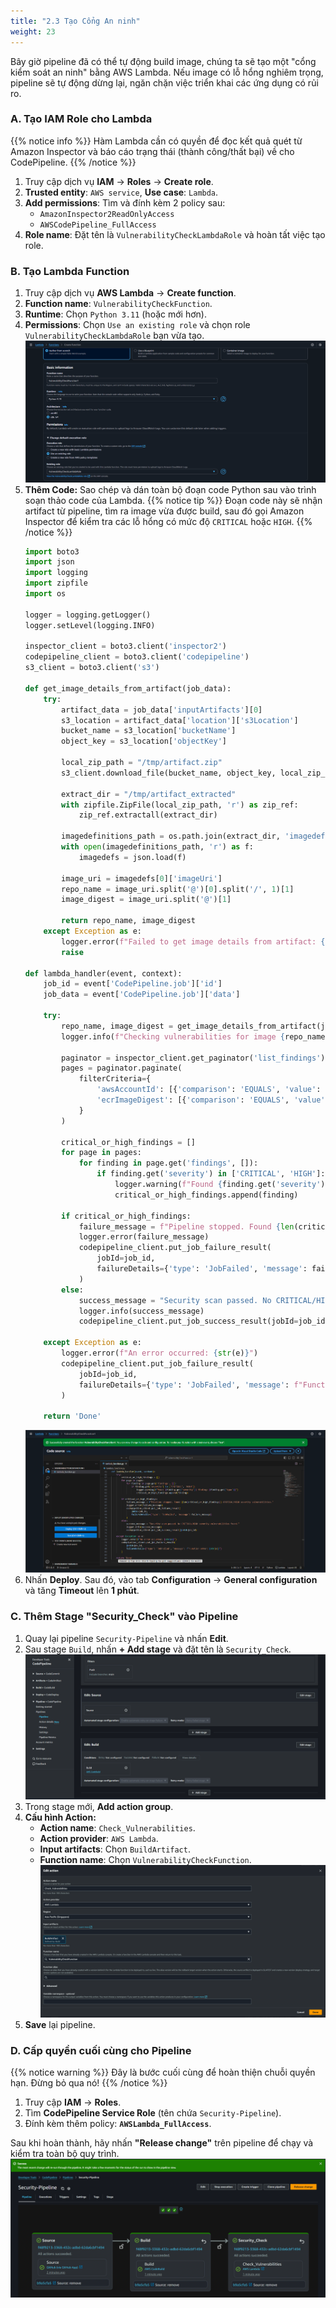 ```yaml
---
title: "2.3 Tạo Cổng An ninh"
weight: 23
---
```


Bây giờ pipeline đã có thể tự động build image, chúng ta sẽ tạo một "cổng kiểm soát an ninh" bằng AWS Lambda. Nếu image có lỗ hổng nghiêm trọng, pipeline sẽ tự động dừng lại, ngăn chặn việc triển khai các ứng dụng có rủi ro.

### A. Tạo IAM Role cho Lambda
{{% notice info %}}
Hàm Lambda cần có quyền để đọc kết quả quét từ Amazon Inspector và báo cáo trạng thái (thành công/thất bại) về cho CodePipeline.
{{% /notice %}}

1.  Truy cập dịch vụ **IAM** -> **Roles** -> **Create role**.
2.  **Trusted entity**: `AWS service`, **Use case**: `Lambda`.
3.  **Add permissions**: Tìm và đính kèm 2 policy sau:
    * `AmazonInspector2ReadOnlyAccess`
    * `AWSCodePipeline_FullAccess`
4.  **Role name**: Đặt tên là `VulnerabilityCheckLambdaRole` và hoàn tất việc tạo role.

### B. Tạo Lambda Function
1.  Truy cập dịch vụ **AWS Lambda** -> **Create function**.
2.  **Function name**: `VulnerabilityCheckFunction`.
3.  **Runtime**: Chọn `Python 3.11` (hoặc mới hơn).
4.  **Permissions**: Chọn `Use an existing role` và chọn role `VulnerabilityCheckLambdaRole` bạn vừa tạo.
![](/images/cr-lamda.png)
5.  **Thêm Code:** Sao chép và dán toàn bộ đoạn code Python sau vào trình soạn thảo code của Lambda.
    {{% notice tip %}}
    Đoạn code này sẽ nhận artifact từ pipeline, tìm ra image vừa được build, sau đó gọi Amazon Inspector để kiểm tra các lỗ hổng có mức độ `CRITICAL` hoặc `HIGH`.
    {{% /notice %}}
    ```python
    import boto3
    import json
    import logging
    import zipfile
    import os

    logger = logging.getLogger()
    logger.setLevel(logging.INFO)

    inspector_client = boto3.client('inspector2')
    codepipeline_client = boto3.client('codepipeline')
    s3_client = boto3.client('s3')

    def get_image_details_from_artifact(job_data):
        try:
            artifact_data = job_data['inputArtifacts'][0]
            s3_location = artifact_data['location']['s3Location']
            bucket_name = s3_location['bucketName']
            object_key = s3_location['objectKey']

            local_zip_path = "/tmp/artifact.zip"
            s3_client.download_file(bucket_name, object_key, local_zip_path)

            extract_dir = "/tmp/artifact_extracted"
            with zipfile.ZipFile(local_zip_path, 'r') as zip_ref:
                zip_ref.extractall(extract_dir)
            
            imagedefinitions_path = os.path.join(extract_dir, 'imagedefinitions.json')
            with open(imagedefinitions_path, 'r') as f:
                imagedefs = json.load(f)
                
            image_uri = imagedefs[0]['imageUri']
            repo_name = image_uri.split('@')[0].split('/', 1)[1]
            image_digest = image_uri.split('@')[1]
            
            return repo_name, image_digest
        except Exception as e:
            logger.error(f"Failed to get image details from artifact: {str(e)}")
            raise

    def lambda_handler(event, context):
        job_id = event['CodePipeline.job']['id']
        job_data = event['CodePipeline.job']['data']
        
        try:
            repo_name, image_digest = get_image_details_from_artifact(job_data)
            logger.info(f"Checking vulnerabilities for image {repo_name} with digest {image_digest}")

            paginator = inspector_client.get_paginator('list_findings')
            pages = paginator.paginate(
                filterCriteria={
                    'awsAccountId': [{'comparison': 'EQUALS', 'value': context.invoked_function_arn.split(":")[4]}],
                    'ecrImageDigest': [{'comparison': 'EQUALS', 'value': image_digest}]
                }
            )

            critical_or_high_findings = []
            for page in pages:
                for finding in page.get('findings', []):
                    if finding.get('severity') in ['CRITICAL', 'HIGH']:
                        logger.warning(f"Found {finding.get('severity')} finding: {finding.get('type')}")
                        critical_or_high_findings.append(finding)

            if critical_or_high_findings:
                failure_message = f"Pipeline stopped. Found {len(critical_or_high_findings)} CRITICAL/HIGH severity vulnerabilities."
                logger.error(failure_message)
                codepipeline_client.put_job_failure_result(
                    jobId=job_id,
                    failureDetails={'type': 'JobFailed', 'message': failure_message}
                )
            else:
                success_message = "Security scan passed. No CRITICAL/HIGH severity vulnerabilities found."
                logger.info(success_message)
                codepipeline_client.put_job_success_result(jobId=job_id)

        except Exception as e:
            logger.error(f"An error occurred: {str(e)}")
            codepipeline_client.put_job_failure_result(
                jobId=job_id,
                failureDetails={'type': 'JobFailed', 'message': f"Function error: {str(e)}"}
            )
            
        return 'Done'
    ```
    ![](/images/deploy-lamda.png)
6.  Nhấn **Deploy**. Sau đó, vào tab **Configuration** -> **General configuration** và tăng **Timeout** lên **1 phút**.

### C. Thêm Stage "Security_Check" vào Pipeline

1.  Quay lại pipeline `Security-Pipeline` và nhấn **Edit**.
2.  Sau stage `Build`, nhấn **+ Add stage** và đặt tên là `Security_Check`.
![](/images/stagte_securitycheck.png)
3.  Trong stage mới, **Add action group**.
4.  **Cấu hình Action:**
    * **Action name**: `Check_Vulnerabilities`.
    * **Action provider**: `AWS Lambda`.
    * **Input artifacts**: Chọn `BuildArtifact`.
    * **Function name**: Chọn `VulnerabilityCheckFunction`.
    ![](/images/add-action.png)
5.  **Save** lại pipeline.

### D. Cấp quyền cuối cùng cho Pipeline
{{% notice warning %}}
Đây là bước cuối cùng để hoàn thiện chuỗi quyền hạn. Đừng bỏ qua nó!
{{% /notice %}}

1.  Truy cập **IAM** -> **Roles**.
2.  Tìm **CodePipeline Service Role** (tên chứa `Security-Pipeline`).
3.  Đính kèm thêm policy: **`AWSLambda_FullAccess`**.

Sau khi hoàn thành, hãy nhấn **"Release change"** trên pipeline để chạy và kiểm tra toàn bộ quy trình.
![](/images/securitypipeline.png)